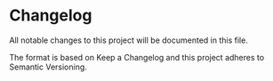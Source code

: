 # Changelog
All notable changes to this project will be documented in this file.

The format is based on Keep a Changelog and this project adheres to Semantic Versioning.
